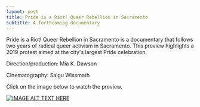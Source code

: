 ```yaml
---
layout: post
title: Pride is a Riot! Queer Rebellion in Sacramento
subtitle: A forthcoming documentary
---
```


Pride is a Riot! Queer Rebellion in Sacramento is a documentary that follows two years of radical queer activism in Sacramento. This preview highlights a 2019 protest aimed at the city's largest Pride celebration.

Direction/production: Mia K. Dawson

Cinematography:  Salgu Wissmath

Click on the image below to watch the preview.

[![IMAGE ALT TEXT HERE](https://img.youtube.com/vi/YNzKfEEsmqk/0.jpg)](https://youtu.be/YNzKfEEsmqk)
